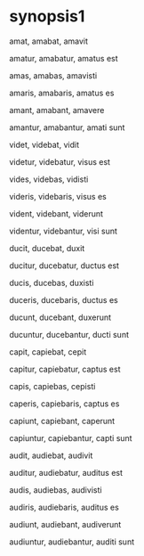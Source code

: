 # synopsis1

amat, amabat, amavit

amatur, amabatur, amatus est

amas, amabas, amavisti

amaris, amabaris, amatus es

amant, amabant, amavere

amantur, amabantur, amati sunt

videt, videbat, vidit

videtur, videbatur, visus est

vides, videbas, vidisti

videris, videbaris, visus es

vident, videbant, viderunt

videntur, videbantur, visi sunt

ducit, ducebat, duxit

ducitur, ducebatur, ductus est

ducis, ducebas, duxisti

duceris, ducebaris, ductus es

ducunt, ducebant, duxerunt

ducuntur, ducebantur, ducti sunt

capit, capiebat, cepit

capitur, capiebatur, captus est

capis, capiebas, cepisti

caperis, capiebaris, captus es

capiunt, capiebant, caperunt

capiuntur, capiebantur, capti sunt

audit, audiebat, audivit

auditur, audiebatur, auditus est

audis, audiebas, audivisti

audiris, audiebaris, auditus es

audiunt, audiebant, audiverunt

audiuntur, audiebantur, auditi sunt

